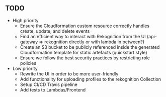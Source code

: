 ## TODO
* High priority
  * Ensure the Cloudformation custom resource correctly handles create, update, and delete events
  * Find an efficient way to interact with Rekognition from the UI (api-gateway => rekognition directly or with lambda in between?)
  * Create an S3 bucket to be publicly referenced inside the generated Cloudformation template for static artefacts (quickstart style)
  * Ensure we follow the best security practices by restricting role policies
* Low priority
  * Rewrite the UI in order to be more user-friendly
  * Add functionality for uploading profiles to the rekognition Collection
  * Setup CI/CD Travis pipeline
  * Add tests to Lambdas/Frontend